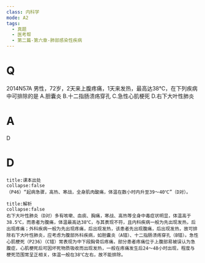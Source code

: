 ```yaml
---
class: 内科学
mode: A2
tags:
  - 真题
  - 医考帮
  - 第二篇-第六章-肺部感染性疾病
---
```


# Q
2014N57A 男性，72岁，2天来上腹疼痛，1天来发热，最高达38℃，在下列疾病中可排除的是
A.胆囊炎
B.十二指肠溃疡穿孔
C.急性心肌梗死
D.右下大叶性肺炎

# A
D
# D
```ad-note
title:课本出处
collapse:false
（P46）“起病急骤，高热、寒战，全身肌肉酸痛，体温在数小时内升至39～40℃”（D对）。
```

```ad-summary
title:解析
collapse:false
右下大叶性肺炎（D对）多有咳嗽、血痰、胸痛，寒战、高热等全身中毒症状明显，体温高于38.5℃，而患者为腹痛，体温最高达38℃，与其表现不符，且内科疾病一般为先出现发热，后出现疼痛；外科疾病一般为先出现疼痛，后出现发热，该患者先出现腹痛，后出现发热，故可排除右下大叶性肺炎，应考虑为腹部外科疾病，如胆囊炎（A错）、十二指肠溃疡穿孔（B错）。急性心肌梗死（P236）（C错）常表现为中下段胸骨后疼痛，部分患者疼痛位于上腹部易被误认为急腹症，心肌梗死后可因坏死物质吸收而出现发热，一般在疼痛发生后24～48小时出现，程度与梗死范围常呈正相关，体温一般在38℃左右，故不能排除。
```

